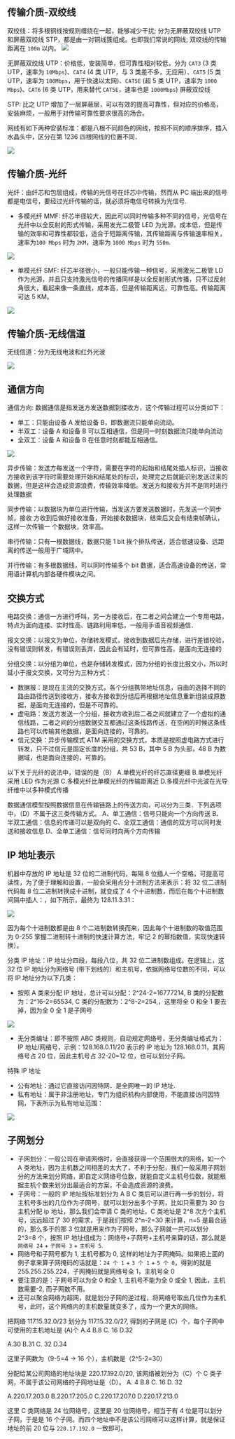 ```toc
```

## 传输介质-双绞线

双绞线：将多根铜线按规则缠绕在一起，能够减少干扰; 分为无屏蔽双绞线 UTP 和屏蔽双绞线 STP，都是由一对铜线簇组成。也即我们常说的网线; 双绞线的传输距离在 `100m` 以内。
![](../img/085.png)

无屏蔽双绞线 UTP：价格低，安装简单，但可靠性相对较低，分为 `CAT3` (3 类 UTP，速率为 `10Mbps`)、`CAT4` (4 类 UTP，与 3 类差不多，无应用）、`CAT5` (5 类 UTP，速率为 `100Mbps`，用于快速以太网)、`CAT5E` (超 5 类 UTP，速率为 `1000 Mbps`)、`CAT6` (6 类 UTP，用来替代 `CAT5E`，速率也是 `1000Mbps`) 屏蔽双绞线 

STP: 比之 UTP 增加了一层屏蔽层，可以有效的提高可靠性，但对应的价格高，安装麻烦，一般用于对传输可靠性要求很高的场合。

网线有如下两种安装标准：都是八根不同颜色的网线，按照不同的顺序排序，插入水晶头中，区分在第 1236 四根网线的位置不同．

![](../img/086.png)


## 传输介质-光纤

光纤：由纤芯和包层组成，传输的光信号在纤芯中传输，然而从 PC 端出来的信号都是电信号，要经过光纤传输的话，就必须将电信号转换为光信号.
- 多模光纤 MMF: 纤芯半径较大，因此可以同时传输多种不同的信号，光信号在光纤中以全反射的形式传输，采用发光二极管 LED 为光源，成本低，但是传输的效率和可靠性都较低，适合于短距离传输，其传输距离与传输速率相关，速率为`100 Mbps` 时为 `2KM`，速率为 `1000 Mbps` 时为 `550m`.

![](../img/087.png)

- 单模光纤 SMF: 纤芯半径很小，一般只能传输一种信号，采用激光二极管 LD 作为光源，并且只支持激光信号的传播同样是以全反射形式传播，只不过反射角很大，看起来像一条直线，成本高，但是传输距离远，可靠性高。传输距离可达 5 KM。

![](../img/087.png)

## 传输介质-无线信道

无线信道：分为无线电波和红外光波

![](../img/089.png)


## 通信方向

通信方向: 数据通信是指发送方发送数据到接收方，这个传输过程可以分类如下：
- 单工：只能由设备 A 发给设备 B，即数据流只能单向流动。
- 半双工：设备 A 和设备 B 可以互相通信，但是同一时刻数据流只能单向流动
- 全双工：设备 A 和设备 B 在任意时刻都能互相通信。

![](../img/090.png)

异步传输：发送方每发送一个字符，需要在字符的起始和结尾处插人标识，当接收方接收到该字符时需要处理开始和结尾处的标识，处理完之后就能识别发送过来的数据，但是这样会造成资源浪费，传输效率降低。发送方和接收方并不是同时进行处理数据

同步传输：以数据块为单位进行传输，当发送方要发送数据时，先发送一个同步帧，接收
方收到后做好接收准备，开始接收数据块，结束后又会有结束帧确认，这样一次传输一
个数据块，效率高。

串行传输：只有一根数据线，数据只能 1 bit 挨个排队传送，适合低速设备、远距离的传送一般用于广域网中。

并行传输：有多根数据线，可以同时传输多个 bit 数据，适合高速设备的传送，常用语计算机内部各硬件模块之间。

## 交换方式

电路交换：通信一方进行呼叫，另一方接收后，在二者之间会建立一个专用电路，特点为面向连接、实时性高、链路利用率低，一般用手语音视频通信．

报文交换：以报文为单位，存储转发模式，接收到数据后先存储，进行差错校验，没有错误则转发，有错误则丢弃，因此会有延时，但可靠性高，是面向无连接的

分组交换：以分组为单位，也是存储转发模式，因为分组的长度比报文小，所以时延小于报文交换，又可分为三种方式：
- 数据报：是现在主流的交换方式，各个分组携带地址信息，自由的选择不同的路由路径传送到接收方，接收方接收到分组后再根据地址信息重新组装成原数据，是面向无连接的，但是不可靠的。
- 虚电路：发送方发送一个分组，接收方收到后二者之间就建立了一个虚拟的通信线路，二者之间的分组数据交互都通过这条线路传送，在空闲的时候这条线路也可以传输其他数据，是面向连接的，可靠的。
- 信元交换：异步传输模式 ATM 采用的交换方式，本质是按照虚电路方式进行转发，只不过信元是固定长度的分组，共 53 B，其中 5 B 为头部，48 B 为数据域，也是面向连接的，可靠的。

以下关于光纤的说法中，错误的是（B）
A.单模光纤的纤芯直径更细
B.单模光纤采用 LED 作为光源
C.多模光纤比单模光纤的传输距离近
D.多模光纤中光波在光导纤维中以多种模式传播

数据通信模型按照数据信息在传输链路上的传送方向，可以分为三类．下列选项中，（D）不属于这三类传输方式。
A、单工通信：信号只能向一个方向传送
B、半双工通信：信息的传递可以是双向的
C、全双工通信：通信的双方可以同时发送和接收信息
D、全单工通信：信号同时向两个方向传输


## IP 地址表示

机器中存放的 IP 地址是 32 位的二进制代码，每隔 8 位插人一个空格，可提高可读性，为了便于理解和设置，一般会采用点分十进制方法来表示：将 32 位二进制代码每 8 位二进制转换成十进制，就变成了 4 个十进制数，而后在每个十进制数间隔中插人：，如下所示，最终为 128.11.3.31：

![](../img/091.png)

因为每个十进制数都是由 8 个二进制数转换而来，因此每个十进制数的取值范围为 0-255 掌握二进制转十进制的快速计算方法，牢记 2 的幂指数值，实现快速转换）。

分类 IP 地址：IP 地址分四段，每段八位，共 32 位二进制数组成。在逻辑上，这 32 位 IP 地址分为网络号 (带下划线的）和主机号，依据网络号位数的不同，可以将 IP 地址分为以下几类：
- 按照 A 类来分配 IP 地址，总计可以分配：2^24-2=16777214, B 类的分配数为：2^16-2=65534, C 类的分配数为：2^8-2=254,，这里将全 0 和全 1 要去掉，因为全 0 全 1 是子网号

![](../img/092.png)

- 无分类编址：即不按照 ABC 类规则，自动规定网络号，无分类编址格式为：IP 地址/网络号，示例：128.168.0.11/20 表示的 IP 地址为 128.168.0.11，其网络号占 20 位，因此主机号占 32-20=12 位，也可以划分子网。

特殊 IP 地址
- 公有地址：通过它直接访问因特网．是全网唯一的 IP 地址.
- 私有地址：属于非注册地址，专门为组织机构内部使用，不能直接访问因特网，下表所示为私有地址范围：

![](../img/093.png)

## 子网划分

- 子网划分：一般公司在申请网络时，会直接获得一个范围很大的网络，如一个 A 类地址，因为主机数之间相差的太大了，不利于分配，我们一般采用子网划分的方法来划分网络，即自定义网络号位数，就能自定义主机号位数，就能根据主机个数来划分出最适合的方案，不会造成资源的浪费。
- 子网号：一般的 IP 地址按标准划分为 A B C 类后可以进行再一步的划分，将主机号多出的几位作为子网号，就可以划分出多个子网，比如只需要为 30 台主机分配 ip 地址，那么我们会申请 C 类的地址，C 类地址是 2^8 次方个主机号，远远超过了 30 的需求，于是我们按照 2^n-2=30 来计算，n=5 是最合适的，那么多于的那 3 位就是用来作为子网号，那么子网就一共可以划分 2^3=8 个，按照 IP 地址组成为：网络号+子网号+主机号来算的话，那么就是 `网络号 24`  +  `子网号 3`  +   `主机号 5`.
- 网络号和子网号都为 1, 主机号都为 0, 这样的地址为子网掩码。如果把上面的例子拿来算子网掩码的话就是：`24 个 1`  + `3 个 1`  + `5 个 0`，得到的就是 255.255.255.224，子网掩码就是网络号全 1，主机号全 0
- 要注意的是：子网号可以为全 0 和全 1, 主机号不能为全 0 或全 1, 因此，主机数需要-2, 而子网数不用。
- 还可以聚合网络为超网，就是划分子网的逆过程，将网络号取出几位作为主机号，此时，这个网络内的主机数量就变多了，成为一个更大的网络。

把网络 117.15.32.0/23 划分为 117.15.32.0/27, 得到的子网是 (C）个，每个子网中可使用的主机地址是 (A)个
A.4 B.8 C. 16 D.32

A.30 B.31 C. 32 D.34

这里子网数为（9-5=4 -> 16 个），主机数是（2^5-2=30）


分配给某公司网络的地址块是 220.17.192.0/20, 该网络被划分为（C）个 C 类子网，不属于该公司网络的子网地址是（D）。
A. 4 B.8 C. 16 D. 32

A.220.17.203.0
B.220.17.205.0
C.220.17.207.0
D.220.17.213.0

这里 C 类网络是 24 位网络号，这里是 20 位网络号，相当于有 4 位是可以划分子网，于是是 16 个子网。而四个地址中不是该公司网络可以这样计算，就是保证地址的前 20 位与 `220.17.192.0` 一致即可。

















